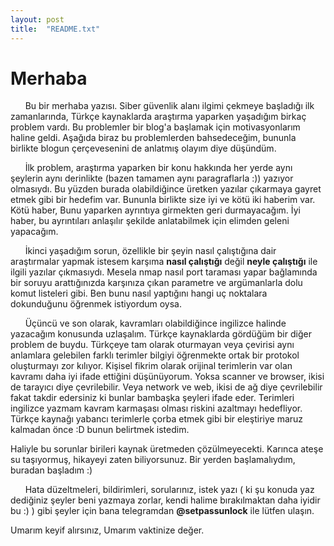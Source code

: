 ```yaml
---
layout: post
title:  "README.txt"
---
```


# Merhaba

&nbsp;&nbsp;&nbsp;&nbsp;&nbsp;&nbsp;Bu bir merhaba yazısı. Siber güvenlik alanı ilgimi çekmeye başladığı ilk zamanlarında, Türkçe kaynaklarda araştırma yaparken yaşadığım birkaç problem vardı. Bu problemler bir blog'a başlamak için motivasyonlarım haline geldi. Aşağıda biraz bu problemlerden bahsedeceğim, bununla birlikte blogun çerçevesenini de anlatmış olayım diye düşündüm.

&nbsp;&nbsp;&nbsp;&nbsp;&nbsp;&nbsp;İlk problem, araştırma yaparken bir konu hakkında her yerde aynı şeylerin aynı derinlikte (bazen tamamen aynı paragraflarla :)) yazıyor olmasıydı. Bu yüzden burada olabildiğince üretken yazılar çıkarmaya gayret etmek gibi bir hedefim var. Bununla birlikte size iyi ve kötü iki haberim var. Kötü haber, Bunu yaparken ayrıntıya girmekten geri durmayacağım. İyi haber, bu ayrıntıları anlaşılır şekilde anlatabilmek için elimden geleni yapacağım.

&nbsp;&nbsp;&nbsp;&nbsp;&nbsp;&nbsp;İkinci yaşadığım sorun, özellikle bir şeyin nasıl çalıştığına dair araştırmalar yapmak istesem karşıma **nasıl çalıştığı** değil **neyle çalıştığı** ile ilgili yazılar çıkmasıydı. Mesela nmap nasıl port taraması yapar bağlamında bir soruyu arattığınızda karşınıza çıkan parametre ve argümanlarla dolu komut listeleri gibi. Ben bunu nasıl yaptığını hangi uç noktalara dokunduğunu öğrenmek istiyordum oysa.

&nbsp;&nbsp;&nbsp;&nbsp;&nbsp;&nbsp;Üçüncü ve son olarak, kavramları olabildiğince ingilizce halinde yazacağım konusunda uzlaşalım. Türkçe kaynaklarda gördüğüm bir diğer problem de buydu. Türkçeye tam olarak oturmayan veya çevirisi aynı anlamlara gelebilen farklı terimler bilgiyi öğrenmekte ortak bir protokol oluşturmayı zor kılıyor. Kişisel fikrim olarak orijinal terimlerin var olan kavramı daha iyi ifade ettiğini düşünüyorum. Yoksa scanner ve browser, ikisi de tarayıcı diye çevrilebilir. Veya network ve web, ikisi de ağ diye çevrilebilir fakat takdir edersiniz ki bunlar bambaşka şeyleri ifade eder. Terimleri ingilizce yazmam kavram karmaşası olması riskini azaltmayı hedefliyor. Türkçe kaynağı yabancı terimlerle çorba etmek gibi bir eleştiriye maruz kalmadan önce :D bunun belirtmek istedim.

Haliyle bu sorunlar birileri kaynak üretmeden çözülmeyecekti. Karınca ateşe su taşıyormuş, hikayeyi zaten biliyorsunuz. Bir yerden başlamalıydım, buradan başladım :) 


&nbsp;&nbsp;&nbsp;&nbsp;&nbsp;&nbsp;Hata düzeltmeleri, bildirimleri, sorularınız, istek yazı ( ki şu konuda yaz dediğiniz şeyler beni yazmaya zorlar, kendi halime bırakılmaktan daha iyidir bu :) ) gibi şeyler için bana telegramdan **@setpassunlock** ile lütfen ulaşın.

Umarım keyif alırsınız, Umarım vaktinize değer.
